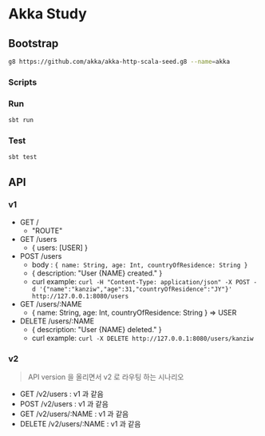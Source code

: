 # Akka Study

## Bootstrap
```bash
g8 https://github.com/akka/akka-http-scala-seed.g8 --name=akka
```



### Scripts

### Run
```bash
sbt run
```

### Test
```bash
sbt test
```



## API

### v1

* GET /
  * "ROUTE"
* GET /users
  * { users: [USER] }
* POST /users
  * body : `{ name: String, age: Int, countryOfResidence: String } `
  * { description: "User {NAME} created." }
  * curl example: `curl -H "Content-Type: application/json" -X POST -d '{"name":"kanziw","age":31,"countryOfResidence":"JY"}' http://127.0.0.1:8080/users`
* GET /users/:NAME
  * { name: String, age: Int, countryOfResidence: String } => USER
* DELETE /users/:NAME
  * { description: "User {NAME} deleted." }
  * curl example: `curl -X DELETE http://127.0.0.1:8080/users/kanziw`

### v2

> API version 을 올리면서 v2 로 라우팅 하는 시나리오

* GET /v2/users : v1 과 같음
* POST /v2/users : v1 과 같음
* GET /v2/users/:NAME : v1 과 같음
* DELETE /v2/users/:NAME : v1 과 같음

